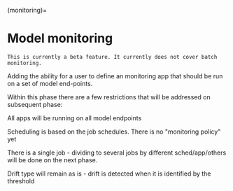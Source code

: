 (monitoring)=

# Model monitoring
```{note}
This is currently a beta feature. It currently does not cover batch monitoring.
```

Adding the ability for a user to define an monitoring app that should be run on a set of model end-points. 

Within this phase there are a few restrictions that will be addressed on subsequent phase:  

All apps will be running on all model endpoints 

Scheduling is based on the job schedules. There is no "monitoring policy" yet

There is a single job - dividing to several jobs by different sched/app/others will be done on the next phase. 

Drift type will remain as is - drift is detected when it is identified by the threshold
